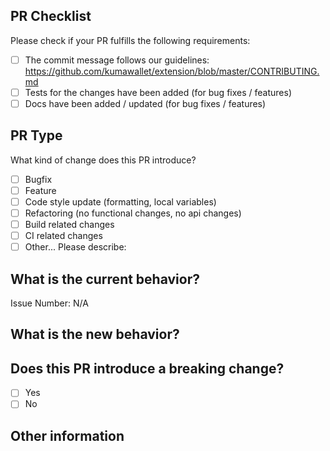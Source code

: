 ## PR Checklist
Please check if your PR fulfills the following requirements:

- [ ] The commit message follows our guidelines: https://github.com/kumawallet/extension/blob/master/CONTRIBUTING.md
- [ ] Tests for the changes have been added (for bug fixes / features)
- [ ] Docs have been added / updated (for bug fixes / features)

## PR Type
What kind of change does this PR introduce?

<!-- Please check the one that applies to this PR using "x". -->
- [ ] Bugfix
- [ ] Feature
- [ ] Code style update (formatting, local variables)
- [ ] Refactoring (no functional changes, no api changes)
- [ ] Build related changes
- [ ] CI related changes
- [ ] Other... Please describe:

## What is the current behavior?
<!-- Please describe the current behavior that you are modifying, or link to a relevant issue. -->

Issue Number: N/A

## What is the new behavior?
<!-- Please describe how the issue was solved. -->


## Does this PR introduce a breaking change?

- [ ] Yes
- [ ] No

<!-- If this PR contains a breaking change, please describe the impact and migration path for existing applications below. -->

## Other information
<!-- Anything else relevant?  Operating system version, IDE, package manager, ... -->
